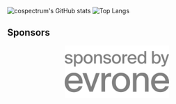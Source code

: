 ![cospectrum's GitHub stats](https://github-readme-stats.vercel.app/api?username=cospectrum&show=prs_merged_percentage&hide=stars,contribs&theme=dracula&show_icons=true)
![Top Langs](https://github-readme-stats.vercel.app/api/top-langs/?username=cospectrum&layout=compact&theme=dracula&hide=html)


## Sponsors

<div align="center">

<a href="https://evrone.com">
  <img src="./sponsors/evrone-sponsored.svg" width="240" alt="evrone">
</a>

<!--
<br><br>
-->

</div>
